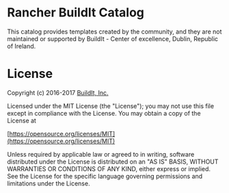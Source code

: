 # Rancher BuildIt Catalog 

This catalog provides templates created by the community, and they are not maintained or supported by BuildIt - Center of excellence, Dublin, Republic of Ireland.

# License
Copyright (c) 2016-2017 [BuildIt, Inc.](https://www.linkedin.com/company/buildit.)

Licensed under the MIT License (the "License");
you may not use this file except in compliance with the License.
You may obtain a copy of the License at

[https://opensource.org/licenses/MIT](https://opensource.org/licenses/MIT)

Unless required by applicable law or agreed to in writing, software
distributed under the License is distributed on an "AS IS" BASIS,
WITHOUT WARRANTIES OR CONDITIONS OF ANY KIND, either express or implied.
See the License for the specific language governing permissions and
limitations under the License.
